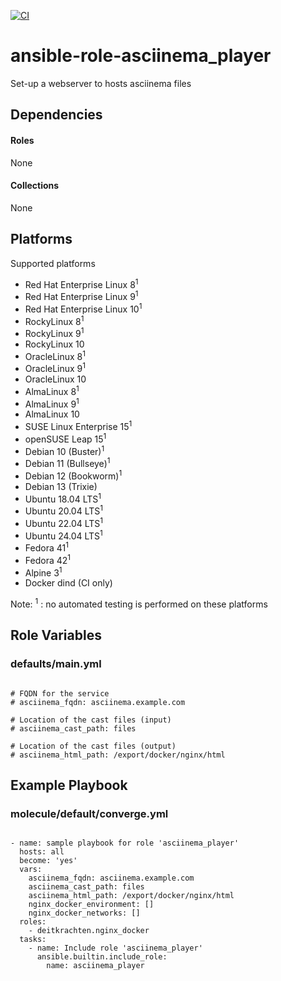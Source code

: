[![CI](https://github.com/de-it-krachten/ansible-role-asciinema_player/workflows/CI/badge.svg?event=push)](https://github.com/de-it-krachten/ansible-role-asciinema_player/actions?query=workflow%3ACI)


# ansible-role-asciinema_player

Set-up a webserver to hosts asciinema files



## Dependencies

#### Roles
None

#### Collections
None

## Platforms

Supported platforms

- Red Hat Enterprise Linux 8<sup>1</sup>
- Red Hat Enterprise Linux 9<sup>1</sup>
- Red Hat Enterprise Linux 10<sup>1</sup>
- RockyLinux 8<sup>1</sup>
- RockyLinux 9<sup>1</sup>
- RockyLinux 10
- OracleLinux 8<sup>1</sup>
- OracleLinux 9<sup>1</sup>
- OracleLinux 10
- AlmaLinux 8<sup>1</sup>
- AlmaLinux 9<sup>1</sup>
- AlmaLinux 10
- SUSE Linux Enterprise 15<sup>1</sup>
- openSUSE Leap 15<sup>1</sup>
- Debian 10 (Buster)<sup>1</sup>
- Debian 11 (Bullseye)<sup>1</sup>
- Debian 12 (Bookworm)<sup>1</sup>
- Debian 13 (Trixie)
- Ubuntu 18.04 LTS<sup>1</sup>
- Ubuntu 20.04 LTS<sup>1</sup>
- Ubuntu 22.04 LTS<sup>1</sup>
- Ubuntu 24.04 LTS<sup>1</sup>
- Fedora 41<sup>1</sup>
- Fedora 42<sup>1</sup>
- Alpine 3<sup>1</sup>
- Docker dind (CI only)

Note:
<sup>1</sup> : no automated testing is performed on these platforms

## Role Variables
### defaults/main.yml
<pre><code>
# FQDN for the service
# asciinema_fqdn: asciinema.example.com

# Location of the cast files (input)
# asciinema_cast_path: files

# Location of the cast files (output)
# asciinema_html_path: /export/docker/nginx/html
</pre></code>




## Example Playbook
### molecule/default/converge.yml
<pre><code>
- name: sample playbook for role 'asciinema_player'
  hosts: all
  become: 'yes'
  vars:
    asciinema_fqdn: asciinema.example.com
    asciinema_cast_path: files
    asciinema_html_path: /export/docker/nginx/html
    nginx_docker_environment: []
    nginx_docker_networks: []
  roles:
    - deitkrachten.nginx_docker
  tasks:
    - name: Include role 'asciinema_player'
      ansible.builtin.include_role:
        name: asciinema_player
</pre></code>
